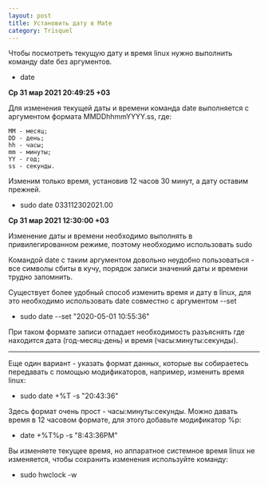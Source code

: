 ```yaml
---
layout: post
title: Установить дату в Mate
category: Trisquel
---
```


Чтобы посмотреть текущую дату и время linux нужно выполнить команду date без аргументов.

- date

**Ср 31 мар 2021 20:49:25 +03**

Для изменения текущей даты и времени команда date выполняется с аргументом формата MMDDhhmmYYYY.ss, где:

    MM - месяц;
    DD - день;
    hh - часы;
    mm - минуты;
    YY - год;
    ss - секунды.

Изменим только время, установив 12 часов 30 минут, а дату оставим прежней.

- sudo date 033112302021.00

**Ср 31 мар 2021 12:30:00 +03**

Изменение даты и времени необходимо выполнять в привилегированном режиме, поэтому необходимо использовать sudo

Командой date с таким аргументом довольно неудобно пользоваться - все символы сбиты в кучу, порядок записи значений даты и времени трудно запомнить.

Существует более удобный способ изменить время и дату в linux, для это необходимо использовать date совместно с аргументом --set

- sudo date --set "2020-05-01 10:55:36"

При таком формате записи отпадает необходимость разъяснять где находится дата (год-месяц-день) и время (часы:минуты:секунды).

---

Еще один вариант - указать формат данных, которые вы собираетесь передавать с помощью модификаторов, например, изменить время linux:

- sudo date +%T -s "20:43:36"

Здесь формат очень прост - часы:минуты:секунды. Можно давать время в 12 часовом формате, для этого добавьте модификатор %p:

- date +%T%p -s "8:43:36PM"

Вы изменяете текущее время, но аппаратное системное время linux не изменяется, чтобы сохранить изменения используйте команду:

- sudo hwclock -w
